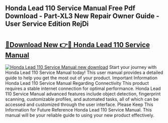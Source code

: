 ## Honda Lead 110 Service Manual Free Pdf Download - Part-XL3 New Repair Owner Guide - User Service Edition RejDi

# <h2><a href="http://bc67416.oget.top/?id=Honda+Lead+110+Service+Manual">🔗Download New 👉🔴 Honda Lead 110 Service Manual</a></h2>

[![Honda Lead 110 Service Manual new download](https://i.imgur.com/5g1atiW.png)](http://bc67416.oget.top/?id=Honda+Lead+110+Service+Manual)
Start your journey with Honda Lead 110 Service Manual today! This user manual provides a detailed guide to help you get the most out of your product. Important Information Honda Lead 110 Service Manual Regarding Connectivity This product requires a stable internet connection for optimal performance. Honda Lead 110 Service Manual advanced features include object detection, fingerprint scanning, customizable profiles, and automated tasks, all of which can be accessed and customized through the user interface. Please Keep This Information for Future Reference Honda Lead 110 Service Manual. This manual will be your reliable guide to using your new product effectively.
